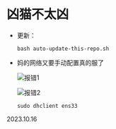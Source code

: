 # 凶猫不太凶

   - 更新：

     ```
     bash auto-update-this-repo.sh
     ```

   - 妈的网络又要手动配置真的服了

     ![报错1](./报错1.png)
     
     ![报错2](./报错2.png)

     ``` 
     sudo dhclient ens33
     ```
     

2023.10.16
